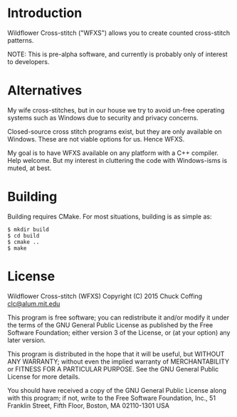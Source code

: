 # Introduction

Wildflower Cross-stitch ("WFXS") allows you to create counted cross-stitch
patterns.

NOTE: This is pre-alpha software, and currently is probably only of interest to
developers.

# Alternatives

My wife cross-stitches, but in our house we try to avoid un-free operating
systems such as Windows due to security and privacy concerns.

Closed-source cross stitch programs exist, but they are only available on
Windows.  These are not viable options for us.  Hence WFXS.

My goal is to have WFXS available on any platform with a C++ compiler.  Help
welcome.  But my interest in cluttering the code with Windows-isms is muted, at
best.

# Building

Building requires CMake.  For most situations, building is as simple as:

    $ mkdir build
    $ cd build
    $ cmake ..
    $ make

# License

Wildflower Cross-stitch (WFXS)
Copyright (C) 2015 Chuck Coffing <clc@alum.mit.edu>

This program is free software; you can redistribute it and/or modify it under
the terms of the GNU General Public License as published by the Free Software
Foundation; either version 3 of the License, or (at your option) any later
version.

This program is distributed in the hope that it will be useful, but WITHOUT ANY
WARRANTY; without even the implied warranty of MERCHANTABILITY or FITNESS FOR A
PARTICULAR PURPOSE.  See the GNU General Public License for more details.

You should have received a copy of the GNU General Public License along with
this program; if not, write to the Free Software Foundation, Inc., 51 Franklin
Street, Fifth Floor, Boston, MA 02110-1301  USA
